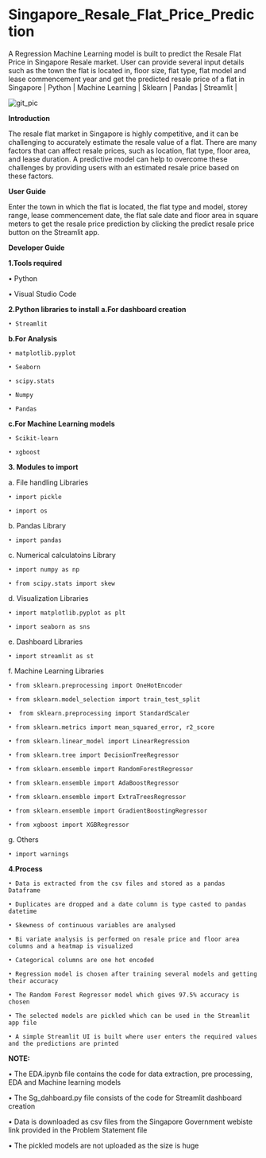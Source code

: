 # Singapore_Resale_Flat_Price_Prediction
A Regression Machine Learning model is built to predict the Resale Flat Price in Singapore Resale market. User can provide several input details such as the town the flat is located in, floor size, flat type, flat model and lease commencement year and get the predicted resale price of a flat in Singapore | Python | Machine Learning | Sklearn | Pandas | Streamlit |

![git_pic](https://github.com/Abinaya-Ganesh/Singapore_Resale_Flat_Price_Prediction/assets/162968618/f71a2616-bdb0-4914-ae56-b4dda366608f)


**Introduction**

  The resale flat market in Singapore is highly competitive, and it can be challenging to accurately estimate the resale value of a flat. There are many factors that can
affect resale prices, such as location, flat type, floor area, and lease duration. A predictive model can help to overcome these challenges by providing users with an
estimated resale price based on these factors. 

**User Guide**

Enter the town in which the flat is located, the flat type and model, storey range, lease commencement date, the flat sale date and floor area in square meters to get the resale price prediction by clicking the predict resale price button on the Streamlit app.

**Developer Guide**

**1.Tools required**

  • Python

  • Visual Studio Code

  **2.Python libraries to install**
  **a.For dashboard creation**

    • Streamlit

  **b.For Analysis**

    • matplotlib.pyplot

    • Seaborn

    • scipy.stats

    • Numpy

    • Pandas

  **c.For Machine Learning models**

    • Scikit-learn

    • xgboost

  **3. Modules to import**

  a. File handling Libraries

    • import pickle
    
    • import os

  b. Pandas Library

    • import pandas

  c. Numerical calculatoins Library

    • import numpy as np

    • from scipy.stats import skew

  d. Visualization Libraries

    • import matplotlib.pyplot as plt

    • import seaborn as sns

  e. Dashboard Libraries

    • import streamlit as st

  f. Machine Learning Libraries

    • from sklearn.preprocessing import OneHotEncoder

    • from sklearn.model_selection import train_test_split

    •  from sklearn.preprocessing import StandardScaler
    
    • from sklearn.metrics import mean_squared_error, r2_score
    
    • from sklearn.linear_model import LinearRegression

    • from sklearn.tree import DecisionTreeRegressor
    
    • from sklearn.ensemble import RandomForestRegressor
    
    • from sklearn.ensemble import AdaBoostRegressor

    • from sklearn.ensemble import ExtraTreesRegressor

    • from sklearn.ensemble import GradientBoostingRegressor

    • from xgboost import XGBRegressor

  g. Others

    • import warnings

  **4.Process**

    • Data is extracted from the csv files and stored as a pandas Dataframe

    • Duplicates are dropped and a date column is type casted to pandas datetime
    
    • Skewness of continuous variables are analysed

    • Bi variate analysis is performed on resale price and floor area columns and a heatmap is visualized

    • Categorical columns are one hot encoded

    • Regression model is chosen after training several models and getting their accuracy

    • The Random Forest Regressor model which gives 97.5% accuracy is chosen

    • The selected models are pickled which can be used in the Streamlit app file

    • A simple Streamlit UI is built where user enters the required values and the predictions are printed

        
**NOTE:**

  • The EDA.ipynb file contains the code for data extraction, pre processing, EDA and Machine learning models
    
  • The Sg_dahboard.py file consists of the code for Streamlit dashboard creation

  • Data is downloaded as csv files from the Singapore Government webiste link provided in the Problem Statement file

  • The pickled models are not uploaded as the size is huge
